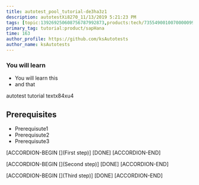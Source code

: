 ```yaml
---
title: autotest_pool_tutorial-de3ha3z1
description: autotestXi8270_11/13/2019 5:21:23 PM
tags: [topic:139269250608756787992873,products:tech/73554900100700000996,tutorial:experience/advanced]
primary_tag: tutorial:product/sapHana
time: 163
author_profile: https://github.com/ksAutotests
author_name: ksAutotests
---
```

### You will learn
- You will learn this
- and that

autotest tutorial textx84xu4

## Prerequisites
- Prerequisute1
- Prerequisute2
- Prerequisute3

[ACCORDION-BEGIN [](First step)]
[DONE]
[ACCORDION-END]

[ACCORDION-BEGIN [](Second step)]
[DONE]
[ACCORDION-END]

[ACCORDION-BEGIN [](Third step)]
[DONE]
[ACCORDION-END]

